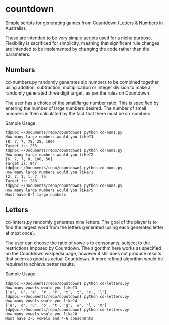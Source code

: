 # countdown
Simple scripts for generating games from Countdown (Letters &amp; Numbers in Australia).

These are intended to be very simple scripts used for a niche purpose. Flexibility is sacrificed for simplicity, meaning that significant rule changes are intended to be implemented by changing the code rather than the parameters.

## Numbers

cd-numbers.py randomly generates six numbers to be combined together using addition, subtraction, multiplication or integer division to make a randomly generated three digit target, as per the rules on Countdown.

The user has a choice of the small/large number ratio. This is specified by entering the number of large numbers desired. The number of small numbers is then calculated by the fact that there must be six numbers.

Sample Usage:

```
tdp@pc:~/Documents/repo/countdown$ python cd-nums.py
How many large numbers would you like?3
[8, 7, 7, 75, 25, 100]
Target is: 253
tdp@pc:~/Documents/repo/countdown$ python cd-nums.py
How many large numbers would you like?2
[6, 7, 7, 8, 100, 50]
Target is: 947
tdp@pc:~/Documents/repo/countdown$ python cd-nums.py
How many large numbers would you like?1
[2, 7, 1, 1, 7, 75]
Target is: 280
tdp@pc:~/Documents/repo/countdown$ python cd-nums.py
How many large numbers would you like?5
Must have 0-4 large numbers
```


## Letters

cd-letters.py randomly generates nine letters. The goal of the player is to find the largest word from the letters generated (using each generated letter at most once).

The user can choose the ratio of vowels to consonants, subject to the restrictions imposed by Countdown. The algorithm here works as specified on the Countdown wikipedia page, however it still does not produce results that seem as good as actual Countdown. A more refined algorithm would be required to achieve better results.

Sample Usage:

```
tdp@pc:~/Documents/repo/countdown$ python cd-letters.py
How many vowels would you like?3
['u', 'u', 'a', 'r', 'r', 't', 't', 'c', 'l']
tdp@pc:~/Documents/repo/countdown$ python cd-letters.py
How many vowels would you like?4
['e', 'o', 'u', 'o', 't', 'g', 'w', 'l', 'm']
tdp@pc:~/Documents/repo/countdown$ python cd-letters.py
How many vowels would you like?0
Must have 3-5 vowels and 4-6 consonants
```
